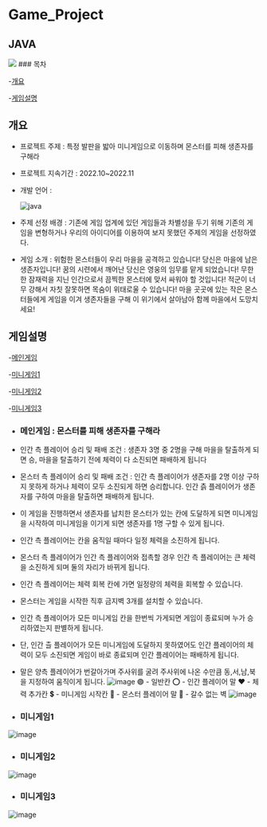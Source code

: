 Game_Project
=============
JAVA
-------------
<img src="https://capsule-render.vercel.app/api?type=Soft&color=03429a&height=150&section=header&text=GAME_PROJECT&fontSize=50&fontColor=ffffff" />
### 목차

-[개요](#개요)
  
-[게임설명](#게임설명)

## 개요
- 프로젝트 주제 : 특정 발판을 밟아 미니게임으로 이동하며 몬스터를 피해 생존자를 구해라
- 프로젝트 지속기간 : 2022.10~2022.11
- 개발 언어 :
  
  ![java](https://img.shields.io/badge/Java-ED8B00?style=for-the-badge&logo=openjdk&logoColor=white)
- 주제 선정 배경 : 기존에 게임 업계에 있던 게임들과 차별성을 두기 위해 기존의 게임을 변형하거나 우리의 아이디어를 이용하여 보지 못했던 주제의 게임을 선정하였다.
- 게임 소개 : 위험한 몬스터들이 우리 마을을 공격하고 있습니다! 당신은 마을에 남은 생존자입니다! 꿈의 시련에서 깨어난 당신은 영웅의 임무를 맡게 되었습니다! 무한한 잠재력을 지닌 인간으로서 끔찍한 몬스터에 맞서 싸워야 할 것입니다! 적군이 너무 강해서 자칫 잘못하면 목숨이 위태로울 수 있습니다! 마을 곳곳에 있는 작은 몬스터들에게 게임을 이겨 생존자들을 구해 이 위기에서 살아남아 함께 마을에서 도망치세요!
  
## 게임설명

-[메인게임](#메인게임)

-[미니게임1](#미니게임1)

-[미니게임2](#미니게임2)

-[미니게임3](#미니게임3)


- ### 메인게임 : 몬스터를 피해 생존자를 구해라
- 인간 측 플레이어 승리 및 패배 조건 : 생존자 3명 중 2명을 구해 마을을 탈출하게 되면 승, 마을을 탈출하기 전에 체력이 다 소진되면 패배하게 됩니다
- 몬스터 측 플레이어 승리 및 패배 조건 : 인간 측 플레이어가 생존자를 2명 이상 구하지 못하게 하거나 체력이 모두 소진되게 하면 승리합니다. 인간 츩 플레이어가 생존자를 구하여 마을을 탈출하면 패배하게 됩니다.
- 이 게임을 진행하면서 생존자를 납치한 몬스터가 있는 칸에 도달하게 되면 미니게임을 시작하여 미니게임을 이기게 되면 생존자를 1명 구할 수 있게 됩니다.
- 인간 측 플레이어는 칸을 움직일 때마다 일정 체력을 소진하게 됩니다.
- 몬스터 측 플레이어가 인간 측 플레이어와 접촉할 경우 인간 측 플레이어는 큰 체력을 소진하게 되며 둘의 자리가 바뀌게 됩니다.
- 인간 측 플레이어는 체력 회복 칸에 가면 일정량의 체력을 회복할 수 있습니다.
- 몬스터는 게임을 시작한 직후 금지벽 3개를 설치할 수 있습니다.
- 인간 측 플레이어가 모든 미니게임 칸을 한번씩 가게되면 게임이 종료되며 누가 승리하였는지 판별하게 됩니다.
- 단, 인간 츨 플레이어가 모든 미니게임에 도달하지 못하였어도 인간 플레이어의 체력이 모두 소진되면 게임이 바로 종료되며 인간 플레이어는 패배하게 됩니다.
- 말은 양측 플레이어가 번갈아가며 주사위를 굴려 주사위에 나온 수만큼 동,서,남,북을 지정하여 움직이게 됩니다.
![image](https://github.com/SeoooooNyeong/Game_Project_Java/assets/113419106/3d005da5-5ff0-43c3-918d-8eabddcf1dda)
🟣 - 일반칸
⭕ - 인간 플레이어 말
❤ - 체력 추가칸
💲 - 미니게임 시작칸
👹 - 몬스터 플레이어 말
🚫 - 갈수 없는 벽
![image](https://github.com/SeoooooNyeong/Game_Project_Java/assets/113419106/84421cea-8b9a-4ba4-89a4-47a7f34423c9)


- ### 미니게임1 
![image](https://github.com/SeoooooNyeong/Game_Project_Java/assets/113419106/f40fbee4-48bb-4615-b931-72210edd2e7e)

- ### 미니게임2
![image](https://github.com/SeoooooNyeong/Game_Project_Java/assets/113419106/65158792-e89d-41ea-969b-f125b04bed3a)

- ### 미니게임3
![image](https://github.com/SeoooooNyeong/Game_Project_Java/assets/113419106/79ad778b-e204-41df-894a-4716762c2d36)
